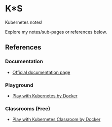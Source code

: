 # K*S

Kubernetes notes!

Explore my notes/sub-pages or references below.

## References

### Documentation

- [Official documentation page](https://kubernetes.io/docs/home/)

### Playground

- [Play with Kubernetes by Docker](https://labs.play-with-k8s.com/)


### Classrooms (Free)

- [Play with Kubernetes Classroom by Docker](https://training.play-with-kubernetes.com/)
